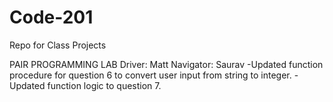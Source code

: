 # Code-201
Repo for Class Projects

PAIR PROGRAMMING LAB
Driver: Matt
Navigator: Saurav
-Updated function procedure for question 6 
 to convert user input from string to integer.
-Updated function logic to question 7.
